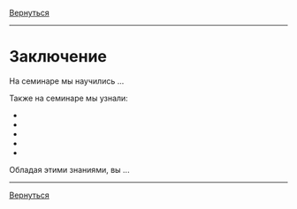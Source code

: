 [Вернуться][main]

---

# Заключение

На семинаре мы научились ...

Также на семинаре мы узнали:

-
-
-
-
-

Обладая этими знаниями, вы ...

---

[Вернуться][main]

[main]: ../../README.md "содержание"
